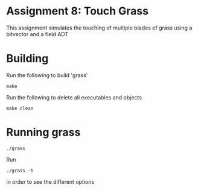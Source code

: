 # Assignment 8: Touch Grass

This assignment simulates the touching of multiple blades of grass using a bitvector and a field ADT

# Building

Run the following to build 'grass' 

```
make
```

Run the following to delete all executables and objects
```
make clean
```

# Running grass

```
./grass 
```

Run 
```
./grass -h
```

in order to see the different options

